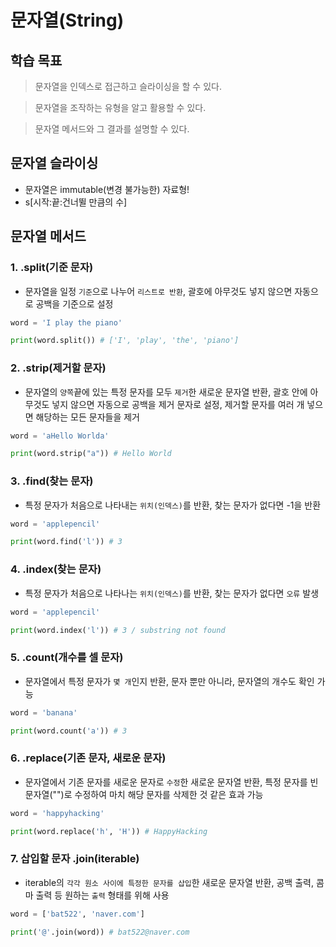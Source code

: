 # 문자열(String)

## 학습 목표

> 문자열을 인덱스로 접근하고 슬라이싱을 할 수 있다.

> 문자열을 조작하는 유형을 알고 활용할 수 있다.

> 문자열 메서드와 그 결과를 설명할 수 있다.


## 문자열 슬라이싱
- 문자열은 immutable(변경 불가능한) 자료형!
- s[시작:끝:건너뛸 만큼의 수]

## 문자열 메서드
### 1. .split(기준 문자)
- 문자열을 일정 `기준`으로 나누어 `리스트로 반환`, 괄호에 아무것도 넣지 않으면 자동으로 공백을 기준으로 설정

``` python
word = 'I play the piano'

print(word.split()) # ['I', 'play', 'the', 'piano']
```

### 2. .strip(제거할 문자)
- 문자열의 `양쪽`끝에 있는 특정 문자를 모두 `제거`한 새로운 문자열 반환, 괄호 안에 아무것도 넣지 않으면 자동으로 공백을 제거 문자로 설정, 제거할 문자를 여러 개 넣으면 해당하는 모든 문자들을 제거

``` python
word = 'aHello Worlda'

print(word.strip("a")) # Hello World
```

### 3. .find(찾는 문자)
- 특정 문자가 처음으로 나타내는 `위치(인덱스)`를 반환, 찾는 문자가 없다면 -1을 반환

``` python
word = 'applepencil'

print(word.find('l')) # 3
```

### 4. .index(찾는 문자)
- 특정 문자가 처음으로 나타나는 `위치(인덱스)`를 반환, 찾는 문자가 없다면 `오류` 발생

``` python
word = 'applepencil'

print(word.index('l')) # 3 / substring not found
```

### 5. .count(개수를 셀 문자)
- 문자열에서 특정 문자가 `몇 개`인지 반환, 문자 뿐만 아니라, 문자열의 개수도 확인 가능

``` python
word = 'banana'

print(word.count('a')) # 3 
```

### 6. .replace(기존 문자, 새로운 문자)
- 문자열에서 기존 문자를 새로운 문자로 `수정`한 새로운 문자열 반환, 특정 문자를 빈 문자열("")로 수정하여 마치 해당 문자를 삭제한 것 같은 효과 가능

``` python
word = 'happyhacking'

print(word.replace('h', 'H')) # HappyHacking
```

### 7. 삽입할 문자 .join(iterable)
- iterable의 `각각 원소 사이에 특정한 문자를 삽입`한 새로운 문자열 반환, 공백 출력, 콤마 출력 등 원하는 `출력` 형태를 위해 사용

``` python
word = ['bat522', 'naver.com']

print('@'.join(word)) # bat522@naver.com
```